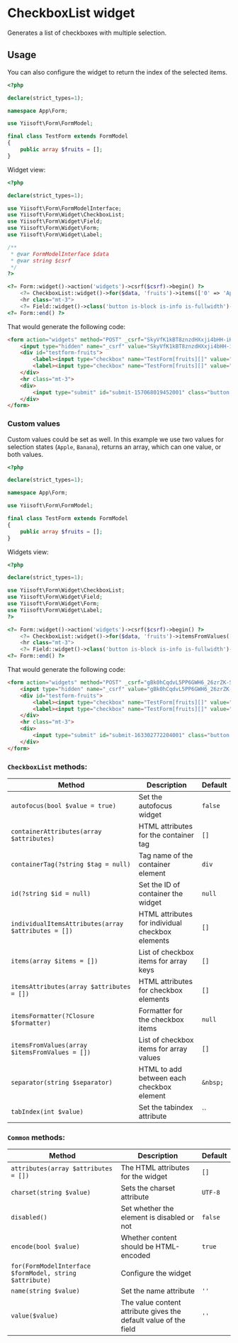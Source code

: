 # CheckboxList widget

Generates a list of checkboxes with multiple selection.

## Usage

You can also configure the widget to return the index of the selected items.

```php
<?php

declare(strict_types=1);

namespace App\Form;

use Yiisoft\Form\FormModel;

final class TestForm extends FormModel
{
    public array $fruits = [];
}
```

Widget view:

```php
<?php

declare(strict_types=1);

use Yiisoft\Form\FormModelInterface;
use Yiisoft\Form\Widget\CheckboxList;
use Yiisoft\Form\Widget\Field;
use Yiisoft\Form\Widget\Form;
use Yiisoft\Form\Widget\Label;

/**
 * @var FormModelInterface $data
 * @var string $csrf
 */
?>

<?= Form::widget()->action('widgets')->csrf($csrf)->begin() ?>
    <?= CheckboxList::widget()->for($data, 'fruits')->items(['0' => 'Apple', '1' => 'Banana']) ?>
    <hr class="mt-3">
    <?= Field::widget()->class('button is-block is-info is-fullwidth')->submitButton()->value('Save') ?>
<?= Form::end() ?>
```

That would generate the following code:

```html
<form action="widgets" method="POST" _csrf="SkyVfK1kBT8znzdHXxji4bHH-iKexH29qjsg6C1X4IISOOcUmwl_e3rUaHQwR9eL04a5aaiNT_XhaU27XAiBsg==">
    <input type="hidden" name="_csrf" value="SkyVfK1kBT8znzdHXxji4bHH-iKexH29qjsg6C1X4IISOOcUmwl_e3rUaHQwR9eL04a5aaiNT_XhaU27XAiBsg==">
    <div id="testform-fruits">
        <label><input type="checkbox" name="TestForm[fruits][]" value="0"> Apple</label>
        <label><input type="checkbox" name="TestForm[fruits][]" value="1"> Banana</label>
    </div>
    <hr class="mt-3">
    <div>
        <input type="submit" id="submit-157068019452001" class="button is-block is-info is-fullwidth" name="submit-157068019452001" value="Save">
    </div>
</form>
```

### Custom values

Custom values could be set as well. In this example we use two values for selection states (`Apple`, `Banana`), returns an array, which can one value, or both values. 

```php
<?php

declare(strict_types=1);

namespace App\Form;

use Yiisoft\Form\FormModel;

final class TestForm extends FormModel
{
    public array $fruits = [];
}
```

Widgets view:

```php
<?php

declare(strict_types=1);

use Yiisoft\Form\Widget\CheckboxList;
use Yiisoft\Form\Widget\Field;
use Yiisoft\Form\Widget\Form;
use Yiisoft\Form\Widget\Label;
?>

<?= Form::widget()->action('widgets')->csrf($csrf)->begin() ?>
    <?= CheckboxList::widget()->for($data, 'fruits')->itemsFromValues(['0' => 'Apple', '1' => 'Banana']) ?>
    <hr class="mt-3">
    <?= Field::widget()->class('button is-block is-info is-fullwidth')->submitButton()->value('Save') ?>
<?= Form::end() ?>
```

That would generate the following code:

```html
<form action="widgets" method="POST" _csrf="gBk0hCqdvL5PP6GWH6_26zrZK-SU9q-xLFUrnaLLxQnYbUbsHPDG-gZ0_qVw8MOBWJhor6K_nflnB0bO05SkOQ==">
    <input type="hidden" name="_csrf" value="gBk0hCqdvL5PP6GWH6_26zrZK-SU9q-xLFUrnaLLxQnYbUbsHPDG-gZ0_qVw8MOBWJhor6K_nflnB0bO05SkOQ==">
    <div id="testform-fruits">
        <label><input type="checkbox" name="TestForm[fruits][]" value="Apple"> Apple</label>
        <label><input type="checkbox" name="TestForm[fruits][]" value="Banana"> Banana</label>
    </div>
    <hr class="mt-3">
    <div>
        <input type="submit" id="submit-163302772204001" class="button is-block is-info is-fullwidth" name="submit-163302772204001" value="Save">
    </div>
</form>
```

### `CheckboxList` methods: 

Method | Description | Default
-------|-------------|---------
`autofocus(bool $value = true)` | Set the autofocus widget | `false`
`containerAttributes(array $attributes)` | HTML attributes for the container tag | `[]`
`containerTag(?string $tag = null)` | Tag name of the container element | `div`
`id(?string $id = null)` | Set the ID of container the widget | `null`
`individualItemsAttributes(array $attributes = [])` | HTML attributes for individual checkbox elements | `[]`
`items(array $items = [])` | List of checkbox items for array keys | `[]`
`itemsAttributes(array $attributes = [])` | HTML attributes for checkbox elements | `[]`
`itemsFormatter(?Closure $formatter)` | Formatter for the checkbox items | `null`
`itemsFromValues(array $itemsFromValues = [])` | List of checkbox items for array values | `[]`
`separator(string $separator)` | HTML to add between each checkbox element | `&nbsp;`
`tabIndex(int $value)` | Set the tabindex attribute | ``

### `Common` methods:

Method | Description | Default
-------|-------------|---------
`attributes(array $attributes = [])` | The HTML attributes for the widget | `[]`
`charset(string $value)` | Sets the charset attribute | `UTF-8`
`disabled()` | Set whether the element is disabled or not | `false`
`encode(bool $value)` | Whether content should be HTML-encoded | `true`
`for(FormModelInterface $formModel, string $attribute)` | Configure the widget |
`name(string $value)` | Set the name attribute | `''`
`value($value)` | The value content attribute gives the default value of the field | `''`
